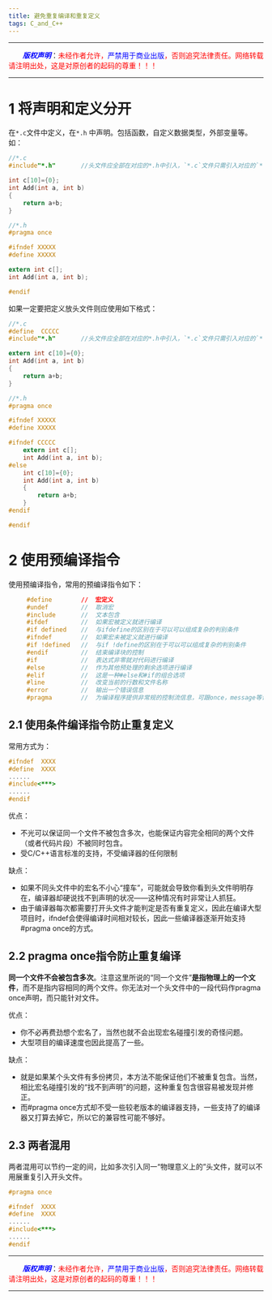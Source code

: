 ```yaml
---
title: 避免重复编译和重复定义
tags: C_and_C++
---
```


------

&emsp;&emsp;<font color=blue>**_版权声明_**</font>：<font color=red>未经作者允许，<font color=blue>严禁用于商业出版</font>，否则追究法律责任。网络转载请注明出处，这是对原创者的起码的尊重！！！</font>

------

<style>table{word-break:initial;}</style>




# 1 将声明和定义分开
在`*.c`文件中定义，在`*.h` 中声明。包括函数，自定义数据类型，外部变量等。如：


```c
//*.c
#include"*.h"   	//头文件应全部在对应的*.h中引入，`*.c`文件只需引入对应的`*.h`文件即可

int c[10]={0};
int Add(int a, int b)
{
	return a+b;
}

//*.h
#pragma once

#ifndef XXXXX
#define XXXXX

extern int c[];
int Add(int a, int b);

#endif
```
如果一定要把定义放头文件则应使用如下格式：


```c
//*.c
#define  CCCCC
#include"*.h"   	//头文件应全部在对应的*.h中引入，`*.c`文件只需引入对应的`*.h`文件即可

extern int c[10]={0};
int Add(int a, int b)
{
	return a+b;
}

//*.h
#pragma once

#ifndef XXXXX
#define XXXXX

#ifndef CCCCC
	extern int c[];
	int Add(int a, int b);
#else
	int c[10]={0};
	int Add(int a, int b)
	{
		return a+b;
	}
#endif

#endif
```


# 2 使用预编译指令
使用预编译指令，常用的预编译指令如下：
```c
     #define        //  宏定义 
     #undef         //  取消宏 
     #include       //  文本包含 
     #ifdef         //  如果宏被定义就进行编译 
     #if defined    //  与ifdefine的区别在于可以可以组成复杂的判别条件
     #ifndef        //  如果宏未被定义就进行编译 
     #if !defined   //  与if !define的区别在于可以可以组成复杂的判别条件
     #endif         //  结束编译块的控制 
     #if            //  表达式非零就对代码进行编译 
     #else          //  作为其他预处理的剩余选项进行编译 
     #elif          //  这是一种#else和#if的组合选项 
     #line          //  改变当前的行数和文件名称 
     #error         //  输出一个错误信息 
     #pragma        //  为编译程序提供非常规的控制流信息，可跟once，message等许多参数。
```
## 2.1 使用条件编译指令防止重复定义
常用方式为：
```c
#ifndef  XXXX
#define  XXXX
......
#include<***>
......
#endif
```
优点：

* 不光可以保证同一个文件不被包含多次，也能保证内容完全相同的两个文件（或者代码片段）不被同时包含。
* 受C/C++语言标准的支持，不受编译器的任何限制

缺点：

* 如果不同头文件中的宏名不小心“撞车”，可能就会导致你看到头文件明明存在，编译器却硬说找不到声明的状况——这种情况有时非常让人抓狂。
* 由于编译器每次都需要打开头文件才能判定是否有重复定义，因此在编译大型项目时，ifndef会使得编译时间相对较长，因此一些编译器逐渐开始支持#pragma once的方式。

## 2.2 pragma once指令防止重复编译
**同一个文件不会被包含多次**。注意这里所说的“同一个文件”**是指物理上的一个文件**，而不是指内容相同的两个文件。你无法对一个头文件中的一段代码作pragma once声明，而只能针对文件。

优点：
 
* 你不必再费劲想个宏名了，当然也就不会出现宏名碰撞引发的奇怪问题。
* 大型项目的编译速度也因此提高了一些。

缺点：

* 就是如果某个头文件有多份拷贝，本方法不能保证他们不被重复包含。当然，相比宏名碰撞引发的“找不到声明”的问题，这种重复包含很容易被发现并修正。
* 而#pragma once方式却不受一些较老版本的编译器支持，一些支持了的编译器又打算去掉它，所以它的兼容性可能不够好。
## 2.3 两者混用
两者混用可以节约一定的间，比如多次引入同一“物理意义上的”头文件，就可以不用展重复引入开头文件。
```c
#pragma once

#ifndef  XXXX
#define  XXXX
......
#include<***>
......
#endif
```


------

&emsp;&emsp;<font color=blue>**_版权声明_**</font>：<font color=red>未经作者允许，<font color=blue>严禁用于商业出版</font>，否则追究法律责任。网络转载请注明出处，这是对原创者的起码的尊重！！！</font>

------
